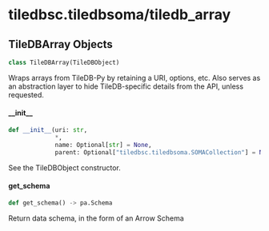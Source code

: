 <a id="tiledbsc.tiledbsoma/tiledb_array"></a>

# tiledbsc.tiledbsoma/tiledb\_array

<a id="tiledbsc.tiledbsoma/tiledb_array.TileDBArray"></a>

## TileDBArray Objects

```python
class TileDBArray(TileDBObject)
```

Wraps arrays from TileDB-Py by retaining a URI, options, etc.
Also serves as an abstraction layer to hide TileDB-specific details from the API, unless
requested.

<a id="tiledbsc.tiledbsoma/tiledb_array.TileDBArray.__init__"></a>

#### \_\_init\_\_

```python
def __init__(uri: str,
             *,
             name: Optional[str] = None,
             parent: Optional["tiledbsc.tiledbsoma.SOMACollection"] = None)
```

See the TileDBObject constructor.

<a id="tiledbsc.tiledbsoma/tiledb_array.TileDBArray.get_schema"></a>

#### get\_schema

```python
def get_schema() -> pa.Schema
```

Return data schema, in the form of an Arrow Schema

